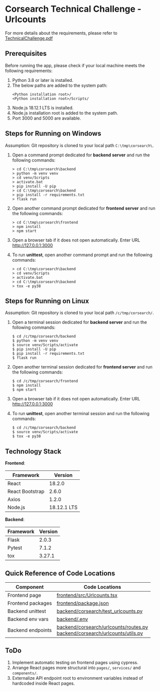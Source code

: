 # Corsearch Technical Challenge - Urlcounts

For more details about the requirements,
please refer to [TechnicalChallenge.pdf](TechnicalChallenge.pdf)

## Prerequisites

Before running the app,
please check if your local machine meets the following requirements:

1. Python 3.8 or later is installed. 
2. The below paths are added to the system path:
   ```shell script
   <Python installation root>/
   <Python installation root>/Scripts/
   ```
3. Node.js 18.12.1 LTS is installed.
4. Node.js installation root is added to the system path.
5. Port 3000 and 5000 are available.

## Steps for Running on Windows

Assumption: Git repository is cloned to your local path `C:\tmp\corsearch\`.

1. Open a command prompt dedicated for **backend server** and run the following commands:
   ```commandline
   > cd C:\tmp\corsearch\backend
   > python -m venv venv
   > cd venv/Scripts
   > activate.bat
   > pip install -U pip
   > cd C:\tmp\corsearch\backend
   > pip install -r requirements.txt
   > flask run
   ```

2. Open another command prompt dedicated for **frontend server** and run the following commands:
   ```commandline
   > cd C:\tmp\corsearch\frontend
   > npm install
   > npm start
   ```
   
3. Open a browser tab if it does not open automatically. Enter URL http://127.0.0.1:3000

4. To run **unittest**, open another command prompt and run the following commands:
   ```commandline
   > cd C:\tmp\corsearch\backend
   > cd venv/Scripts
   > activate.bat
   > cd C:\tmp\corsearch\backend
   > tox -e py38
   ```
    
## Steps for Running on Linux

Assumption: Git repository is cloned to your local path `/c/tmp/corsearch/`.

1. Open a terminal session dedicated for **backend server** and run the following commands:
   ```shell script
   $ cd /c/tmp/corsearch/backend
   $ python -m venv venv
   $ source venv/Scripts/activate
   $ pip install -U pip
   $ pip install -r requirements.txt
   $ flask run
   ```

2. Open another terminal session dedicated for **frontend server** and run the following commands:
   ```shell script
   $ cd /c/tmp/corsearch/frontend
   $ npm install
   $ npm start
   ```

3. Open a browser tab if it does not open automatically. Enter URL http://127.0.0.1:3000

4. To run **unittest**, open another terminal session and run the following commands:
   ```shell script
   $ cd /c/tmp/corsearch/backend
   $ source venv/Scripts/activate
   $ tox -e py38
   ```
    
## Technology Stack

**Frontend**:

| Framework       | Version     |
|-----------------|-------------|
| React           | 18.2.0      |
| React Bootstrap | 2.6.0       |
| Axios           | 1.2.0       |
| Node.js         | 18.12.1 LTS |

**Backend**:

| Framework | Version |
|-----------|---------|
| Flask     | 2.0.3   |
| Pytest    | 7.1.2   |
| tox       | 3.27.1  |

## Quick Reference of Code Locations

| Component         | Code Locations                                                                                                                                                 |
|-------------------|----------------------------------------------------------------------------------------------------------------------------------------------------------------|
| Frontend page     | [frontend/src/Urlcounts.tsx](frontend/src/Urlcounts.tsx)                                                                                                       |
| Frontend packages | [frontend/package.json](frontend/package.json)                                                                                                                 |
| Backend unittest  | [backend/corsearch/test_urlcounts.py](backend/corsearch/test_urlcounts.py)                                                                                     |
| Backend env vars  | [backend/.env](backend/.env)                                                                                                                                   |
| Backend endpoints | [backend/corsearch/urlcounts/routes.py](backend/corsearch/urlcounts/routes.py)<br>[backend/corsearch/urlcounts/utils.py](backend/corsearch/urlcounts/utils.py) |

## ToDo

1. Implement automatic testing on frontend pages using cypress.
2. Arrange React pages more structural into `pages/`, `services/` and `components/`.
3. Externalize API endpoint root to environment variables instead of hardcoded inside React pages.

